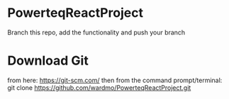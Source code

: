 # PowerteqReactProject
Branch this repo, add the functionality and push your branch

# Download Git
from here: https://git-scm.com/
then from the command prompt/terminal: git clone https://github.com/wardmo/PowerteqReactProject.git

